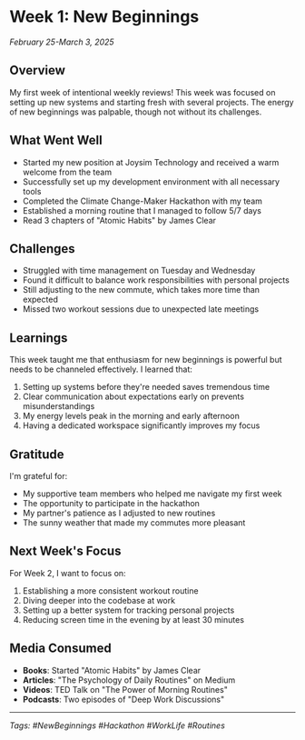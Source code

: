 # Week 1: New Beginnings
*February 25-March 3, 2025*

## Overview

My first week of intentional weekly reviews! This week was focused on setting up new systems and starting fresh with several projects. The energy of new beginnings was palpable, though not without its challenges.

## What Went Well

- Started my new position at Joysim Technology and received a warm welcome from the team
- Successfully set up my development environment with all necessary tools
- Completed the Climate Change-Maker Hackathon with my team
- Established a morning routine that I managed to follow 5/7 days
- Read 3 chapters of "Atomic Habits" by James Clear

## Challenges

- Struggled with time management on Tuesday and Wednesday
- Found it difficult to balance work responsibilities with personal projects
- Still adjusting to the new commute, which takes more time than expected
- Missed two workout sessions due to unexpected late meetings

## Learnings

This week taught me that enthusiasm for new beginnings is powerful but needs to be channeled effectively. I learned that:

1. Setting up systems before they're needed saves tremendous time
2. Clear communication about expectations early on prevents misunderstandings
3. My energy levels peak in the morning and early afternoon
4. Having a dedicated workspace significantly improves my focus

## Gratitude

I'm grateful for:
- My supportive team members who helped me navigate my first week
- The opportunity to participate in the hackathon
- My partner's patience as I adjusted to new routines
- The sunny weather that made my commutes more pleasant

## Next Week's Focus

For Week 2, I want to focus on:
1. Establishing a more consistent workout routine
2. Diving deeper into the codebase at work
3. Setting up a better system for tracking personal projects
4. Reducing screen time in the evening by at least 30 minutes

## Media Consumed

- **Books**: Started "Atomic Habits" by James Clear
- **Articles**: "The Psychology of Daily Routines" on Medium
- **Videos**: TED Talk on "The Power of Morning Routines"
- **Podcasts**: Two episodes of "Deep Work Discussions"

---

*Tags: #NewBeginnings #Hackathon #WorkLife #Routines* 